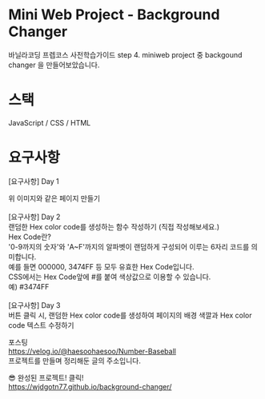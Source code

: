 # Mini Web Project - Background Changer

바닐라코딩 프렙코스 사전학습가이드 step 4. miniweb project 중 backgound changer 을 만들어보았습니다.

# 스택
JavaScript / CSS / HTML

# 요구사항
[요구사항] Day 1<br/>

위 이미지와 같은 페이지 만들기<br/>
<br/>
[요구사항] Day 2<br/>
랜덤한 Hex color code를 생성하는 함수 작성하기 (직접 작성해보세요.)<br/>
Hex Code란?<br/>
'0-9까지의 숫자'와 'A~F'까지의 알파벳이 랜덤하게 구성되어 이루는 6자리 코드를 의미합니다.<br/>
예를 들면 000000, 3474FF 등 모두 유효한 Hex Code입니다.<br/> 
CSS에서는 Hex Code앞에 #를 붙여 색상값으로 이용할 수 있습니다.<br/>
예) #3474FF<br/>
<br/>
[요구사항] Day 3<br/>
버튼 클릭 시, 랜덤한 Hex color code를 생성하여 페이지의 배경 색깔과 Hex color code 텍스트 수정하기<br/>

포스팅<br/>
https://velog.io/@haesoohaesoo/Number-Baseball<br/>
프로젝트를 만들며 정리해둔 글의 주소입니다.<br/>

😎 완성된 프로젝트! 클릭!<br/> 
https://wjdgotn77.github.io/background-changer/
